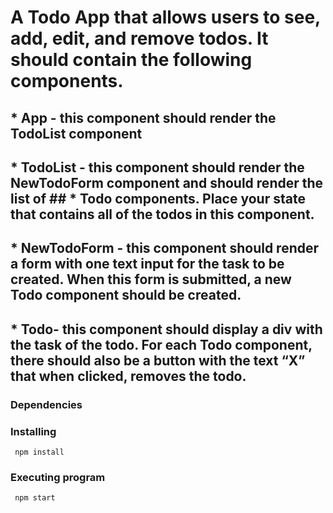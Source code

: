 # A Todo App that allows users to see, add, edit, and remove todos. It should contain the following components.

##  * App - this component should render the TodoList component
##  * TodoList - this component should render the NewTodoForm component and should render the list of ##  * Todo components. Place your state that contains all of the todos in this component.
##  * NewTodoForm - this component should render a form with one text input for the task to be created. When this form is submitted, a new Todo component should be created.
##  * Todo- this component should display a div with the task of the todo. For each Todo component, there should also be a button with the text “X” that when clicked, removes the todo.

### Dependencies



### Installing
```
 npm install
```

### Executing program
```
 npm start
```
